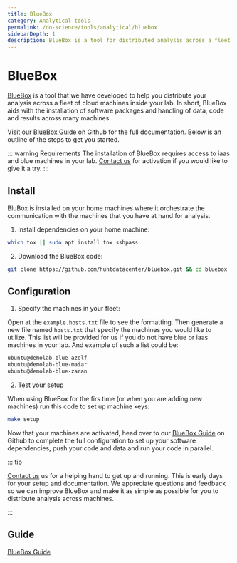 ```yaml
---
title: BlueBox
category: Analytical tools
permalink: /do-science/tools/analytical/bluebox
sidebarDepth: 1
description: BlueBox is a tool for distributed analysis across a fleet of cloud machines inside your lab.
---
```


# BlueBox

[BlueBox](https://github.com/huntdatacenter/BlueBox) is a tool that we have developed to help you distribute your analysis across a fleet of cloud machines inside your lab. In short, BlueBox aids with the installation of software packages and handling of data, code and results across many machines.

Visit our [BlueBox Guide](https://github.com/huntdatacenter/BlueBox/blob/master/docs/guide.md) on Github for the full documentation. Below is an outline of the steps to get you started.

::: warning Requirements
The installation of BlueBox requires access to iaas and blue machines in your lab. [Contact us](/contact) for activation if you would like to give it a try.
:::


## Install

BluBox is installed on your home machines where it orchestrate the communication with the machines that you have at hand for analysis.

1. Install dependencies on your home machine:

```bash
which tox || sudo apt install tox sshpass
```

2. Download the BlueBox code:

```bash
git clone https://github.com/huntdatacenter/bluebox.git && cd bluebox
```

## Configuration

1. Specify the machines in your fleet:

Open at the `example.hosts.txt` file to see the formatting. Then generate a new file named `hosts.txt` that specify the machines you would like to utilize. This list will be provided for us if you do not have blue or iaas machines in your lab. And example of such a list could be:

```bash
ubuntu@demolab-blue-azelf
ubuntu@demolab-blue-maiar
ubuntu@demolab-blue-zaran
```

2. Test your setup

When using BlueBox for the firs time (or when you are adding new machines) run this code to set up machine keys:

```bash
make setup
```

Now that your machines are activated, head over to our [BlueBox Guide](https://github.com/huntdatacenter/BlueBox/blob/master/docs/guide.md) on Github to complete the full configuration to set up your software dependencies, push your code and data and run your code in parallel.

::: tip

[Contact us](/contact) us for a helping hand to get up and running. This is early days for your setup and documentation. We appreciate questions and feedback so we can improve BlueBox and make it as simple as possible for you to distribute analysis across machines.

:::


## Guide

[BlueBox Guide](https://github.com/huntdatacenter/BlueBox/blob/master/docs/guide.md)
